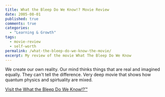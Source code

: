 ```yaml
---
title: What the Bleep Do We Know!? Movie Review
date: 2005-08-01
published: true
comments: true
categories:
  - "Learning & Growth"
tags:
  - movie-review
  - self-worth
permalink: /what-the-bleep-do-we-know-the-movie/
excerpt: My review of the movie What The Bleep Do We Know
---
```

We create our own reality. Our mind thinks things that are real and imagined equally. They can't tell the difference. Very deep movie that shows how quantum physics and spirtuality are mixed.

<a href="https://www.imdb.com/title/tt0399877/" rel="nofollow">Visit the What the Bleep Do We Know!?™</a>